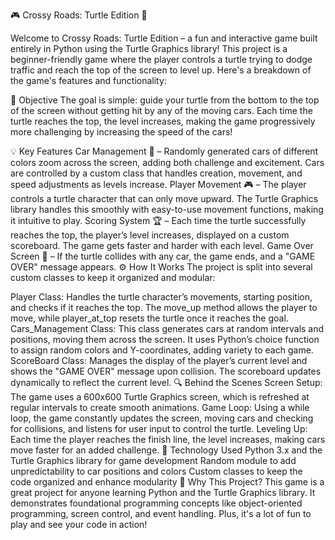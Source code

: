 🎮 Crossy Roads: Turtle Edition 🐢

Welcome to Crossy Roads: Turtle Edition – a fun and interactive game built entirely in Python using the Turtle Graphics library! This project is a beginner-friendly game where the player controls a turtle trying to dodge traffic and reach the top of the screen to level up. Here's a breakdown of the game's features and functionality:

🐢 Objective
The goal is simple: guide your turtle from the bottom to the top of the screen without getting hit by any of the moving cars. Each time the turtle reaches the top, the level increases, making the game progressively more challenging by increasing the speed of the cars!

💡 Key Features
Car Management 🚗 – Randomly generated cars of different colors zoom across the screen, adding both challenge and excitement. Cars are controlled by a custom class that handles creation, movement, and speed adjustments as levels increase.
Player Movement 🎮 – The player controls a turtle character that can only move upward. The Turtle Graphics library handles this smoothly with easy-to-use movement functions, making it intuitive to play.
Scoring System 🏆 – Each time the turtle successfully reaches the top, the player’s level increases, displayed on a custom scoreboard. The game gets faster and harder with each level.
Game Over Screen 🚫 – If the turtle collides with any car, the game ends, and a "GAME OVER" message appears.
⚙️ How It Works
The project is split into several custom classes to keep it organized and modular:

Player Class: Handles the turtle character’s movements, starting position, and checks if it reaches the top. The move_up method allows the player to move, while player_at_top resets the turtle once it reaches the goal.
Cars_Management Class: This class generates cars at random intervals and positions, moving them across the screen. It uses Python’s choice function to assign random colors and Y-coordinates, adding variety to each game.
ScoreBoard Class: Manages the display of the player’s current level and shows the "GAME OVER" message upon collision. The scoreboard updates dynamically to reflect the current level.
🔍 Behind the Scenes
Screen Setup: The game uses a 600x600 Turtle Graphics screen, which is refreshed at regular intervals to create smooth animations.
Game Loop: Using a while loop, the game constantly updates the screen, moving cars and checking for collisions, and listens for user input to control the turtle.
Leveling Up: Each time the player reaches the finish line, the level increases, making cars move faster for an added challenge.
🎨 Technology Used
Python 3.x and the Turtle Graphics library for game development
Random module to add unpredictability to car positions and colors
Custom classes to keep the code organized and enhance modularity
🚀 Why This Project?
This game is a great project for anyone learning Python and the Turtle Graphics library. It demonstrates foundational programming concepts like object-oriented programming, screen control, and event handling. Plus, it's a lot of fun to play and see your code in action!
